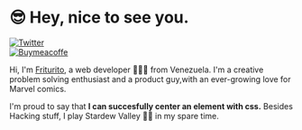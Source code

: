# :sunglasses: Hey, nice to see you.
[![Twitter](https://img.shields.io/badge/Twitter-1DA1F2?style=for-the-badge&logo=twitter&logoColor=white)](https://twitter.com/intent/follow?screen_name=friturito)[  
![Buymeacoffe](https://img.shields.io/badge/Buymeacoffe-Donate-FFA500?style=for-the-badge&logo=buymeacoffee&logoColor=white)](https://www.buymeacoffee.com/friturito)


Hi, I'm [Friturito](https://www.friturito.com/), a web developer 👨🏻‍💻 from Venezuela. I'm a creative problem solving enthusiast and a product guy,with an ever-growing love for Marvel comics.

I'm proud to say that **I can succesfully center an element with css.** Besides Hacking stuff, I play Stardew Valley 🧑‍🌾 in my spare time. 
